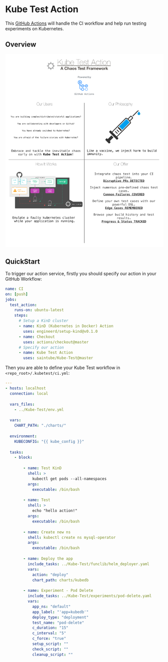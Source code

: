 # Kube Test Action

This [GitHub Actions](https://github.com/features/actions) will handle the CI workflow and help run testing experiments on Kubernetes.

## Overview

![Overview](./docs/images/Overview.png)

## QuickStart

To trigger our action service, firstly you should specify our action in your GitHub Workflow:

```yaml
name: CI
on: [push]
jobs:
  test_action:
    runs-on: ubuntu-latest
    steps:
      # Setup a KinD cluster
      - name: KinD (Kubernetes in Docker) Action
        uses: engineerd/setup-kind@v0.1.0
      - name: Checkout
        uses: actions/checkout@master
      # Specify our action
      - name: Kube Test Action
        uses: saintube/Kube-Test@master
```

Then you are able to define your Kube Test workflow in `<repo_root>/.kubetest/ci.yml`:

```yaml
---
- hosts: localhost
  connection: local

  vars_files:
    - ../Kube-Test/env.yml

  vars:
    CHART_PATH: "./charts/"

  environment:
    KUBECONFIG: "{{ kube_config }}"

  tasks:
    - block:

        - name: Test KinD
          shell: >
            kubectl get pods --all-namespaces
          args:
            executable: /bin/bash

        - name: Test
          shell: >
            echo "hello action!"
          args:
            executable: /bin/bash

        - name: Create new ns
          shell: kubectl create ns mysql-operator
          args:
            executable: /bin/bash

        - name: Deploy the app
          include_tasks: ../Kube-Test/funclib/helm_deployer.yaml
          vars:
            action: "deploy"
            chart_path: charts/kubedb

        - name: Experiment - Pod Delete
          include_tasks: ../Kube-Test/experiments/pod-delete.yaml
          vars:
            app_ns: "default"
            app_label: "'app=kubedb'"
            deploy_type: "deployment"
            test_name: "pod-delete"
            c_duration: "15"
            c_interval: "5"
            c_force: "true"
            setup_script: ""
            check_script: ""
            cleanup_script: ""

```

